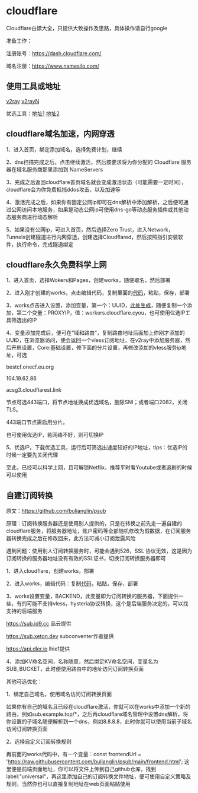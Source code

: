 # cloudflare

Cloudflare白嫖大全，只提供大致操作及思路，具体操作请自行google

准备工作：

注册账号：https://dash.cloudflare.com/

域名注册：https://www.namesilo.com/


## 使用工具或地址

[v2ray](https://github.com/233boy/v2ray/tags)  [v2rayN](https://github.com/2dust/v2rayN/tags)

优选工具：[地址1](https://github.com/XIU2/CloudflareSpeedTest/releases)  [地址2](https://github.com/badafans/better-cloudflare-ip/releases) 


## cloudflare域名加速，内网穿透

1、进入首页，绑定添加域名，选择免费计划，继续

2、dns扫描完成之后，点击继续激活，然后按要求将为你分配的 Cloudflare 服务器在域名服务商那里添加到 NameServers

3、完成之后返回cloudflare首页域名就会变成激活状态（可能需要一定时间），cloudflare会为你免费抵挡ddos攻击，以及加速等

4、激活完成之后，如果你有固定公网ip即可在dns解析中添加解析，之后便可通过公网访问本地服务，如果是动态公网ip可使用dns-go等动态服务插件或其他动态服务商进行动态解析

5、如果没有公网ip，可进入首页，然后选择Zero Trust，进入Network，Tunnels创建隧道进行内网穿透，创建选择Cloudflared，然后按照指引安装软件，执行命令，完成隧道绑定


## cloudflare永久免费科学上网

1、进入首页，选择Wokers和Pages，创建works，随便取名，然后部署

2、进入刚才创建的works，点击编辑代码，复制里面的[代码](https://raw.githubusercontent.com/zizifn/edgetunnel/main/src/worker-vless.js)，粘贴，保存，部署

3、works点击进入设置，添加变量，第一个：UUID，[此处生成](https://1024tools.com/uuid/)，随便复制一个添加，第二个变量：PROXYIP，值：workers.cloudflare.cyou，也可使用优选IP工具筛选出的IP

4、变量添加完成后，便可在“域和路由”，复制路由地址后面加上你刚才添加的UUID，在浏览器访问，便会返回一个vless订阅地址，在v2ray中添加服务器，然后开启设置，Core:基础设置，修下面的分片设置，再修改添加的vless服务ip地址，可选

bestcf.onecf.eu.org

104.19.62.86

acsg3.cloudflarest.link

节点可选443端口，将节点地址换成优选域名，删除SNI；或者端口2082，关闭TLS。

443端口节点需启用分片。

也可使用优选IP，若网络不好，则可切换IP

5、优选IP，下载优选工具，运行后可筛选出速度较好的IP地址，tips：优选IP的时候一定要先关闭代理


至此，已经可以科学上网，且可解锁Netflix，推荐平时看Youtube或者追剧的时候可以使用

## 自建订阅转换

原文：https://github.com/bulianglin/psub

原理：订阅转换服务器还是使用别人提供的，只是在转换之前先走一遍自建的cloudflare服务，将服务器地址，账户密码等全部随机修改为假数据，在订阅服务器转换完成之后在修改回来，此方法可减小订阅泄露风险

遇到问题：使用别人订阅转换服务时，可能会遇到526，SSL 协议无效，这是因为订阅转换的服务器地址没有有效的SSL证书，切换订阅转换服务器即可

1、进入cloudflare，创建works，部署

2、进入works，编辑代码：复制[代码](https://github.com/silvermoon89/psub/blob/main/worker.js)，粘贴，保存，部署

3、works设置变量，BACKEND，此变量即为订阅转换的服务器，下面提供一些，有的可能不支持vless，hysteria协议转换，这个是后端服务决定的，可以找支持的后端服务

https://sub.id9.cc 品云提供

https://sub.xeton.dev subconventer作者提供

https://api.dler.io  lhie1提供

4、添加KV命名空间，名称随意，然后绑定KV命名空间，变量名为SUB_BUCKET，此时便使用路由中的地址访问订阅转换页面

其他可选优化：

1、绑定自己域名，使用域名访问订阅转换页面

如果你有自己的域名且已经在cloudflare激活，你就可以在works中添加一个新的路由，例如sub.example.top/*，之后再cloudflare域名管理中设置dns解析，将你设置的子域名随便解析到一个dns，例如8.8.8.8，此时你就可以使用当前子域名访问订阅转换页面

2、选择自定义订阅转换规则

再前面的works代码中，有一个变量：const frontendUrl = 'https://raw.githubusercontent.com/bulianglin/psub/main/frontend.html'; 这里便是前端页面地址，你可以将文件上传到自己github仓库，找到label:"universal"，再这里添加自己的订阅转换文件地址，便可使用自定义策略及规则，当然你也可以直接复制地址在web页面粘贴使用

